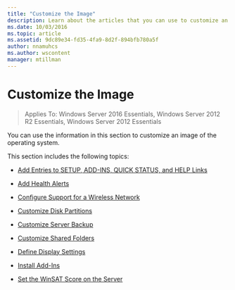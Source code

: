 ```yaml
---
title: "Customize the Image"
description: Learn about the articles that you can use to customize an image of the operating system.
ms.date: 10/03/2016
ms.topic: article
ms.assetid: 9dc89e34-fd35-4fa9-8d2f-894bfb780a5f
author: nnamuhcs
ms.author: wscontent
manager: mtillman
---
```


# Customize the Image

>Applies To: Windows Server 2016 Essentials, Windows Server 2012 R2 Essentials, Windows Server 2012 Essentials

You can use the information in this section to customize an image of the operating system.

 This section includes the following topics:

-   [Add Entries to SETUP, ADD-INS, QUICK STATUS, and HELP Links](Add-Entries-to-SETUP--ADD-INS--QUICK-STATUS--and-HELP-Links.md)

-   [Add Health Alerts](Add-Health-Alerts.md)

-   [Configure Support for a Wireless Network](Configure-Support-for-a-Wireless-Network.md)

-   [Customize Disk Partitions](Customize-Disk-Partitions.md)

-   [Customize Server Backup](Customize-Server-Backup.md)

-   [Customize Shared Folders](Customize-Shared-Folders.md)

-   [Define Display Settings](Define-Display-Settings.md)

-   [Install Add-Ins](Install-Add-Ins.md)

-   [Set the WinSAT Score on the Server](Set-the-WinSAT-Score-on-the-Server.md)